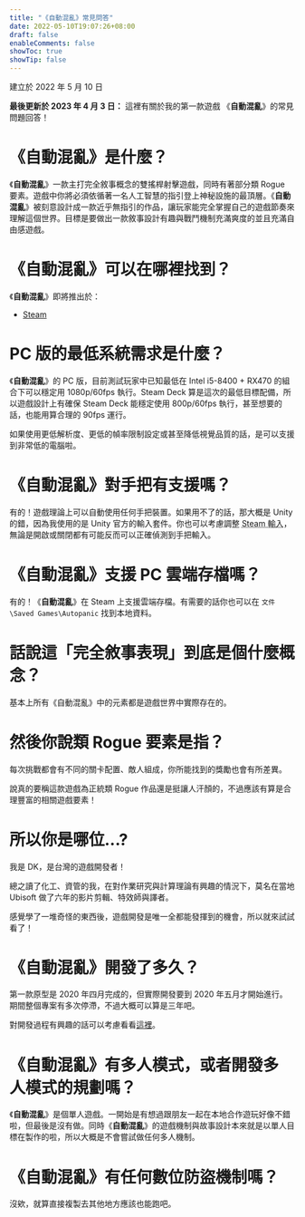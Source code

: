 ```yaml
---
title: "《自動混亂》常見問答"
date: 2022-05-10T19:07:26+08:00
draft: false
enableComments: false
showToc: true
showTip: false
---
```


建立於 2022 年 5 月 10 日

**最後更新於 2023 年 4 月 3 日：** 這裡有關於我的第一款遊戲  《**自動混亂**》的常見問題回答！

# 《**自動混亂**》是什麼？

《**自動混亂**》一款主打完全敘事概念的雙搖桿射擊遊戲，同時有著部分類 Rogue 要素。遊戲中你將必須依循著一名人工智慧的指引登上神秘設施的最頂層。《**自動混亂**》被刻意設計成一款近乎無指引的作品，讓玩家能完全掌握自己的遊戲節奏來理解這個世界。目標是要做出一款敘事設計有趣與戰鬥機制充滿爽度的並且充滿自由感遊戲。

# 《**自動混亂**》可以在哪裡找到？

《**自動混亂**》即將推出於：

- [Steam](https://store.steampowered.com/app/1274830)


# PC 版的最低系統需求是什麼？

《**自動混亂**》的 PC 版，目前測試玩家中已知最低在 Intel i5-8400 + RX470 的組合下可以穩定用 1080p/60fps 執行。Steam Deck 算是這次的最低目標配備，所以遊戲設計上有確保 Steam Deck 能穩定使用 800p/60fps 執行，甚至想要的話，也能用算合理的 90fps 運行。

如果使用更低解析度、更低的幀率限制設定或甚至降低視覺品質的話，是可以支援到非常低的電腦啦。

# 《**自動混亂**》對手把有支援嗎？

有的！遊戲理論上可以自動使用任何手把裝置。如果用不了的話，那大概是 Unity 的錯，因為我使用的是 Unity 官方的輸入套件。你也可以考慮調整 <abbr title="Steam Input">Steam 輸入</abbr>，無論是開啟或關閉都有可能反而可以正確偵測到手把輸入。

<!-- # 我超愛遊戲裡的音樂，所以原聲帶可以在哪裡買到？

你可以在 YouTube 上免費聆聽，也可以購買「今己的終局」<abbr title="DLC">數位下載內容</abbr>獲得高品質音樂檔。 -->

# 《**自動混亂**》支援 PC 雲端存檔嗎？

有的！《**自動混亂**》在 Steam 上支援雲端存檔。有需要的話你也可以在 `文件\Saved Games\Autopanic` 找到本地資料。

<!-- # 如果有遭遇到技術問題的話，我該怎麼做？

需要技術支援時，請見[《自動混亂》技術支援]({{< ref "/autopanic/tech-fixes" >}})，如果還是沒能排除的話可以前往 [《自動混亂》Steam 技術支援討論區](https://steamcommunity.com/app/1274830/discussions/3/)，又或者是前往官方 Discord `#自動混亂－技術支援` 頻道尋求協助。 -->

# 話說這「完全敘事表現」到底是個什麼概念？

基本上所有《自動混亂》中的元素都是遊戲世界中實際存在的。

# 然後你說類 Rogue 要素是指？

每次挑戰都會有不同的關卡配置、敵人組成，你所能找到的獎勵也會有所差異。

說真的要稱這款遊戲為正統類 Rogue 作品還是挺讓人汗顏的，不過應該有算是合理豐富的相關遊戲要素！

<!-- # 所以《**自動混亂**》上市後，下一步是？

我，我需要睡覺。

改天再考慮做款遊戲。 -->

# 所以你是哪位...?

我是 DK，是台灣的遊戲開發者！

總之讀了化工、資管的我，在對作業研究與計算理論有興趣的情況下，莫名在當地 Ubisoft 做了六年的影片剪輯、特效師與譯者。

感覺學了一堆奇怪的東西後，遊戲開發是唯一全都能發揮到的機會，所以就來試試看了！

# 《**自動混亂**》開發了多久？

第一款原型是 2020 年四月完成的，但實際開發要到 2020 年五月才開始進行。期間整個專案有多次停滯，不過大概可以算是三年吧。

對開發過程有興趣的話可以考慮看看[這裡](https://blog.chosenconcept.dev/tw/tags/%E8%87%AA%E5%8B%95%E6%B7%B7%E4%BA%82/)。

# 《**自動混亂**》有多人模式，或者開發多人模式的規劃嗎？

《**自動混亂**》是個單人遊戲。一開始是有想過跟朋友一起在本地合作遊玩好像不錯啦，但最後是沒有做。同時《**自動混亂**》的遊戲機制與故事設計本來就是以單人目標在製作的啦，所以大概是不會嘗試做任何多人機制。

# 《**自動混亂**》有任何數位防盜機制嗎？

沒欸，就算直接複製去其他地方應該也能跑吧。

<!-- # 我還有更多問題！

歡迎使用聯絡表單或者透過 Discord 發問。 -->